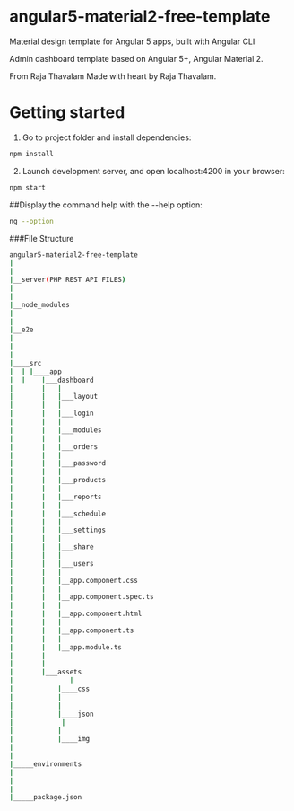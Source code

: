 # angular5-material2-free-template
Material design template for Angular 5 apps, built with Angular CLI

Admin dashboard template based on Angular 5+, Angular Material 2.

From Raja Thavalam
Made with heart by Raja Thavalam.

# Getting started

1. Go to project folder and install dependencies:

```sh
npm install
```

2. Launch development server, and open localhost:4200 in your browser:

```sh
npm start
```

##Display the command help with the  --help option:

```bash
ng --option
```


###File Structure


```bash
angular5-material2-free-template
|
|
|__server(PHP REST API FILES)
|
|
|__node_modules
|
|
|__e2e
|
|
|
|____src
|  | |____app
|  |	|___dashboard
|		|	|
|		|	|___layout
|		|	|
|		|	|___login
|		|	|		
|		|	|___modules							
|		|	|
|		|	|___orders
|		|	|
|		|	|___password			
|		|	|
|		|	|___products				
|		|	|	
|		|	|___reports
|		|	|
|		|	|___schedule
|		|	|
|		|	|___settings
|		|	|
|		|	|___share
|		|	|
|		|	|___users
|		|	|
|		|	|__app.component.css
|		|	|
|		|	|__app.component.spec.ts
|		|	|
|		|	|__app.component.html
|		|	|
|		|	|__app.component.ts
|		|	|
|		|	|__app.module.ts
|		|
|		|
|		|___assets			
|			   |
|    		|____css
|    		|    
|    		|
|    		|____json
|   		 |   
|    		|
|    		|____img
|
|
|_____environments
|
|
|
|_____package.json


 ```



